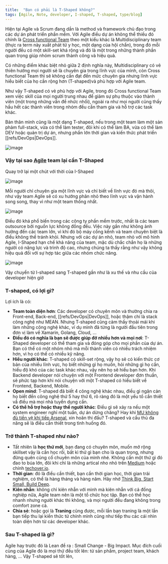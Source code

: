 ```yaml
---
title:  "Bạn có phải là T-Shaped không?"
tags: [Agile, Note, developer, I-shaped, T-shaped, type/blog]
---
```


Hiện tại Agile và Scrum đang dần là method và framework chủ đạo trong các dự án phát triển phần mềm. Với Agile điều dự
án không thể thiếu đó chính
là [Cross functional Team](https://www.visual-paradigm.com/scrum/what-is-cross-functional-team-in-agile/)  theo một kiểu
khác là Multidisciplinary team (thực ra term này xuất phát từ y học, một dạng của hội chẩn), trong đó mỗi người đều có
một skill-set khá rộng và đó là một trong những thành phần quan trọng giúp nhóm scrum thành công và hiệu quả.

Có những điểm khác biệt nhỏ giữa 2 định nghĩa này, Multidisciplinary có vẻ thiên hướng mọi người sẽ là chuyên gia trong
lĩnh vực của mình, còn Cross functional Team thì sẽ không cần đạt đến mức chuyên gia nhưng lĩnh vực hiểu biết của họ cần
rộng hơn (T-shaped)và phù hợp với Agile team.

Như vậy T-shaped có vẻ phù hợp với Agile, trong đó Cross functional Team xem việc skill của mọi người trung nhau để giảm
sự phụ thuộc vào thành viên (một trong những vấn đề nhức nhối), ngoài ra như mọi người cũng thấy hầu hết các thành viên
trong nhóm đều cần tham gia và hỗ trợ các task khác.

Bản thân mình cũng là một dạng T-shaped, nếu trong một team làm một sản phảm full-stack, vừa có thể làm tester, đôi khi
có thể làm BA, vừa có thể làm DEV hoặc quản trị dự án, nhưng phần lớn thời gian và kiến thức phát triển [[refs/DevOps|DevOps]].

![image](https://s3.ap-southeast-1.amazonaws.com/techover.storage/wp-content/uploads/2021/09/07104124/2.png)

### Vậy tại sao [Agile](agile) team lại cần T-Shaped

Quay trở lại một chút với thời của I-Shaped

![image](https://s3.ap-southeast-1.amazonaws.com/techover.storage/wp-content/uploads/2021/09/07104118/1-1.png)

Mỗi người chỉ chuyên gia một lĩnh vực và chỉ biết về lĩnh vực đó mà thôi, như vậy team Agile sẽ có xu hướng phân nhỏ
theo lĩnh vực và vận hành song song, thay vì như một team thống nhất.

![image](https://s3.ap-southeast-1.amazonaws.com/techover.storage/wp-content/uploads/2021/09/07110030/3.png)

Điều đó khá phổ biến trong các công ty phần mềm trước, nhất là các team outsource bởi nguồn lực không đồng đều. Việc này
gần như không ảnh hưởng đến các team lớn, vì khi đó bộ máy cồng kềnh và team chuyên biệt là điều không thể tránh khỏi.
Nhưng với các dự án nhỏ, team nhỏ với mô hình Agile, I-Shaped hạn chế khả năng của team, mặc dù chắc chắn họ là những
người có năng lực và trình độ cao, nhưng chúng ta thấy rằng như vậy không hiệu quả đối với sự hợp tác giữa các nhóm chức
năng.

![image](https://miro.medium.com/max/2400/1*najSz2CtvPd_7v8k2L1h8Q.png)

Vậy chuyển từ I-shaped sang T-shaped gần như là xu thế và nhu cầu của developer hiện giờ

### T-shaped, có lợi gì?

Lợi ích là có:

* **Team toàn diện hơn**: Các developer có chuyên môn và thường chia ra Front-end, Back-end, [[refs/DevOps|DevOps]], hoặc thậm chí là
  stack công nghệ như MEAN. Nhưng T-shaped cũng cảm thấy thoải mái khi làm những công nghệ khác, ví dụ mình đã từng là
  người đầu tiên trong đơn vị làm về Xamarin, Golang, Cloud, ...
* **Điều đó có nghĩa là bạn sẽ được giúp đỡ nhiều hơn và mọi nơi**: T-Shaped developer có thể tham gia và đóng góp cho
  mọi phần của dự án. Bạn có thể có một nhóm nhỏ mà mỗi thành viên có nhiều trách nhiệm hơn, vì họ có thể có nhiều kỹ
  năng.
* **Hiểu người khác**: T-shaped có skill-set rộng, vậy họ sẽ có kiến thức cơ bản của nhiều lĩnh vực, họ biết những gì họ
  muốn, hỏi những gì họ cần, hiểu độ khó của các task khác nhau, vậy nên họ sẽ hiểu bạn hơn. Khi Backend developer nói
  chuyện với một Frontend developer đơn thuần, sẽ phức tạp hơn khi nói chuyện với một T-shaped có hiểu biết về Frontend,
  Backend, Mobile.
* **Open mind**: T-shaped đã biết 4 công nghệ khác nhau, điều gì ngăn cản họ biết đến công nghệ thứ 5 hay thứ 6, rõ ràng
  đó là một yếu tố cần thiết vầ điều mà mọi nhà tuyển dụng cần.
* **Có thể hỗ trợ hoặc thay thế người khác**: Điều gì sẽ xảy ra nếu một system engineer nghỉ một tuần, dự án dừng chăng?
  Hay
  khi [MU không đủ tiền vệ khi tiếp Arsenal](https://www.dreamteamfc.com/c/news-gossip/139566/man-united-picked-seven-defenders-beat-arsenal/),
  xin hoãn thi đấu? T-shaped và cầu thủ đa năng sẽ là điều cần thiết trong tình huống đó.

### Trở thành T-shaped như nào?

* Tất nhiên là **học thứ mới**, bạn đang có chuyên môn, muốn mở rộng skillset vậy là cần học rồi, bất kì thứ gì bạn cho
  là quan trọng, nhưng đừng quên củng cố chuyên môn của mình nhé. Không cần một thứ gì đó đao to búa lớn, đôi khi chỉ là
  những artical nho nhỏ trên [Medium](https://wingadium.space/) hoặc chính [techover.io](https://magz.techover.io/).
* **Thời gian**: đó là điều cần thiết, bạn cần thời gian học, thời gian trải nghiệm, có thể là hàng tháng và hàng năm.
  Hãy
  nhớ [Think Big, Start Small, Build Deep](https://www.covenant-capital.com/think-big-start-small-build-deep-edmund-chan/).
* **Kiên nhẫn**: không chỉ kiên nhẫn với mình mà kiên nhẫn với cả đồng nghiệp nữa, Agile team nên là một tổ chức học
  tập. Bạn có thể học nhanh nhưng người khác thì không, và mọi người đều đang không trong comfort zone cả.
* **Chia sẻ**: hoặc gọi là **Traning** cũng được, mỗi lần bạn traning là một lần bạn tiếp thu lại kiến thức từ chính
  mình cũng như tiếp thu các cái nhìn toàn diện hơn từ các developer khác.

### Sau T-shaped là gì?

Agile hay trước đó là Lean đề ra : Small Change - Big Impact. Mục đích cuối cùng của Agile đó là mọi thứ đều tốt lên: từ
sản phẩm, project team, khách hàng, ... Vậy T-shaped sẽ tốt lên, 